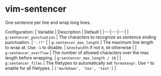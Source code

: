 # vim-sentencer
One sentence per line and wrap long lines.

Configuration:
| Variable | Description | Default |
|---|---|---|
| `g:sentencer_punctuation` | The characters to recognize as sentence ending punctuation. | `'.!?'` |
| `g:sentencer_max_length` |  The maximum line length to wrap at. Use `-1` to disable. | `&textwidth` if not `0`, `80` otherwise |
| `g:sentencer_overflow` | The number of allowed characters over the max length before wrapping. | `g:sentencer_max_length / 10` |
| `g:sentencer_files` | The filetypes to automatically set `formatexpr`. Use `*` to enable for all filetypes. | `['markdown', 'tex', 'text']` |
